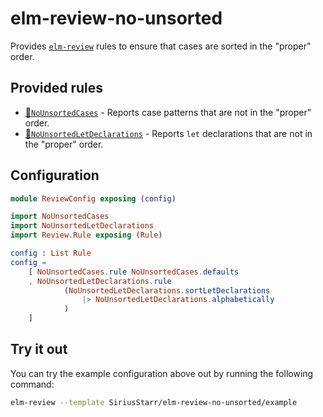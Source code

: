 # elm-review-no-unsorted

Provides [`elm-review`](https://package.elm-lang.org/packages/jfmengels/elm-review/latest/)
rules to ensure that cases are sorted in the "proper" order.

## Provided rules

- [🔧`NoUnsortedCases`](https://package.elm-lang.org/packages/SiriusStarr/elm-review-no-unsorted/1.0.0/NoUnsortedCases) - Reports case patterns that are not in the "proper" order.
- [🔧`NoUnsortedLetDeclarations`](https://package.elm-lang.org/packages/SiriusStarr/elm-review-no-unsorted/1.0.0/NoUnsortedLetDeclarations) - Reports `let` declarations that are not in the "proper" order.

## Configuration

```elm
module ReviewConfig exposing (config)

import NoUnsortedCases
import NoUnsortedLetDeclarations
import Review.Rule exposing (Rule)

config : List Rule
config =
    [ NoUnsortedCases.rule NoUnsortedCases.defaults
    , NoUnsortedLetDeclarations.rule
            (NoUnsortedLetDeclarations.sortLetDeclarations
                |> NoUnsortedLetDeclarations.alphabetically
            )
    ]
```

## Try it out

You can try the example configuration above out by running the following command:

```bash
elm-review --template SiriusStarr/elm-review-no-unsorted/example
```

